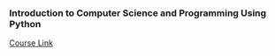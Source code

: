 ### Introduction to Computer Science and Programming Using Python

[Course Link](https://courses.edx.org/courses/course-v1:MITx+6.00.1x+2T2017_2/course/)